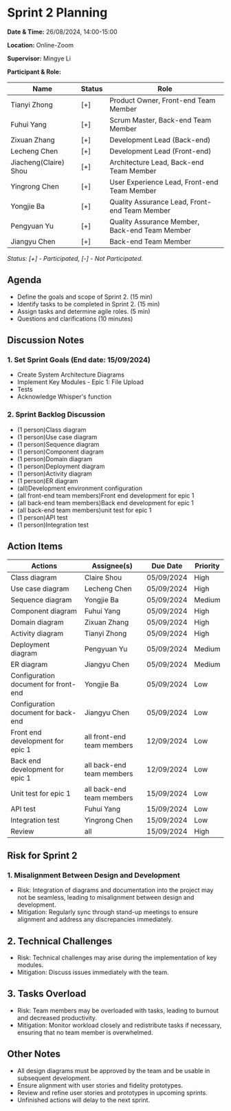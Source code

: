 # Sprint 2 Planning

**Date & Time:** 26/08/2024, 14:00-15:00

**Location:** Online-Zoom

**Supervisor:** Mingye Li

**Participant & Role:**

| Name                  | Status | Role                                           |
|-----------------------|--------|------------------------------------------------|
| Tianyi Zhong          | [+]    | Product Owner, Front-end Team Member           |
| Fuhui Yang            | [+]    | Scrum Master, Back-end Team Member             |
| Zixuan Zhang          | [+]    | Development Lead (Back-end)                    |
| Lecheng Chen          | [+]    | Development Lead (Front-end)                   |
| Jiacheng(Claire) Shou | [+]    | Architecture Lead, Back-end Team Member        |
| Yingrong Chen         | [+]    | User Experience Lead, Front-end Team Member    |
| Yongjie Ba            | [+]    | Quality Assurance Lead, Front-end Team Member  |
| Pengyuan Yu           | [+]    | Quality Assurance Member, Back-end Team Member |
| Jiangyu Chen          | [+]    | Back-end Team Member                           |

*Status: [+] - Participated, [-] - Not Participated.*

## Agenda

- Define the goals and scope of Sprint 2. (15 min)
- Identify tasks to be completed in Sprint 2. (15 min)
- Assign tasks and determine agile roles. (5 min)
- Questions and clarifications (10 minutes)

## Discussion Notes

### 1. Set Sprint Goals (End date: 15/09/2024)
- Create System Architecture Diagrams
- Implement Key Modules - Epic 1: File Upload
- Tests
- Acknowledge Whisper's function

### 2. Sprint Backlog Discussion
- (1 person)Class diagram
- (1 person)Use case diagram
- (1 person)Sequence diagram
- (1 person)Component diagram
- (1 person)Domain diagram
- (1 person)Deployment diagram
- (1 person)Activity diagram
- (1 person)ER diagram
- (all)Development environment configuration
- (all front-end team members)Front end development for epic 1
- (all back-end team members)Back end development for epic 1
- (all back-end team members)unit test for epic 1
- (1 person)API test
- (1 person)Integration test

## Action Items

| Actions                              | Assignee(s)                | Due Date   | Priority |
|--------------------------------------|----------------------------|------------|----------|
| Class diagram                        | Claire Shou                | 05/09/2024 | High     |
| Use case diagram                     | Lecheng Chen               | 05/09/2024 | High     |
| Sequence diagram                     | Yongjie Ba                 | 05/09/2024 | Medium   |
| Component diagram                    | Fuhui Yang                 | 05/09/2024 | High     |
| Domain diagram                       | Zixuan Zhang               | 05/09/2024 | High     |
| Activity diagram                     | Tianyi Zhong               | 05/09/2024 | High     |
| Deployment diagram                   | Pengyuan Yu                | 05/09/2024 | Medium   |
| ER diagram                           | Jiangyu Chen               | 05/09/2024 | Medium   |
| Configuration document for front-end | Yongjie Ba                 | 05/09/2024 | Low      |
| Configuration document for back-end  | Jiangyu Chen               | 05/09/2024 | Low      |
| Front end development for epic 1     | all front-end team members | 12/09/2024 | Low      |
| Back end development for epic 1      | all back-end team members  | 12/09/2024 | Low      |
| Unit test for epic 1                 | all back-end team members  | 15/09/2024 | Low      |
| API test                             | Fuhui Yang                 | 15/09/2024 | Low      |
| Integration test                     | Yingrong Chen              | 15/09/2024 | Low      |
| Review                               | all                        | 15/09/2024 | High     |

## Risk for Sprint 2

### 1. Misalignment Between Design and Development
- Risk: Integration of diagrams and documentation into the project may not be seamless, leading 
  to misalignment between design and development.
- Mitigation: Regularly sync through stand-up meetings to ensure alignment and address any 
  discrepancies immediately.

## 2. Technical Challenges
- Risk: Technical challenges may arise during the implementation of key modules.
- Mitigation: Discuss issues immediately with the team.

## 3. Tasks Overload
- Risk: Team members may be overloaded with tasks, leading to burnout and decreased productivity.
- Mitigation: Monitor workload closely and redistribute tasks if necessary, ensuring that no 
  team member is overwhelmed.

## Other Notes
- All design diagrams must be approved by the team and be usable in subsequent development.
- Ensure alignment with user stories and fidelity prototypes.
- Review and refine user stories and prototypes in upcoming sprints.
- Unfinished actions will delay to the next sprint.
